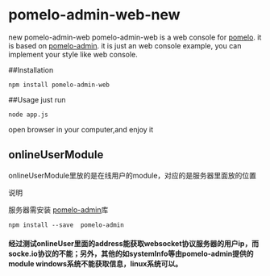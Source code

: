 # pomelo-admin-web-new
new pomelo-admin-web
pomelo-admin-web is a web console for [pomelo](https://github.com/NetEase/pomelo). it is based on [pomelo-admin](https://github.com/NetEase/pomelo-admin). it is just an web console example, you can implement your style like web console.

##Installation


```
npm install pomelo-admin-web
```


##Usage
just run


```
node app.js
```


open browser in your computer,and enjoy it


## onlineUserModule


 onlineUserModule里放的是在线用户的module，对应的是服务器里面放的位置

说明

服务器需安装 [pomelo-admin](https://github.com/NetEase/pomelo-admin)库


```
npm install --save  pomelo-admin
```



#### 经过测试onlineUser里面的address能获取websocket协议服务器的用户ip，而socke.io协议的不能；另外，其他的如systemInfo等由pomelo-admin提供的module windows系统不能获取信息，linux系统可以。
